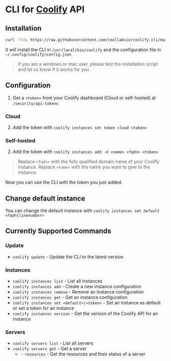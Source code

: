 # CLI for [Coolify](https://coolify.io) API

## Installation

```bash
curl -fsSL https://raw.githubusercontent.com/coollabsio/coolify-cli/main/scripts/install.sh | bash
```

It will install the CLI in `/usr/local/bin/coolify` and the configuration file in `~/.config/coolify/config.json`

> If you are a windows or mac user, please test the installation script and let us know if it works for you.

## Configuration
1. Get a `<token>` from your Coolify dashboard (Cloud or self-hosted) at `/security/api-tokens`

### Cloud

2. Add the token with `coolify instances set token cloud <token>`

### Self-hosted

2. Add the token with `coolify instances add -d <name> <fqdn> <token>`
   
> Replace `<fqdn>` with the fully qualified domain name of your Coolify instance.
> Replace `<name>` with the name you want to give to the instance.

Now you can use the CLI with the token you just added.

## Change default instance
You can change the default instance with `coolify instances set default <fqdn|linenumber>`
## Currently Supported Commands
### Update
- `coolify update` - Update the CLI to the latest version
  
### Instances
- `coolify instances list` - List all instances
- `coolify instances add` - Create a new instance configuration
- `coolify instances remove` - Remove an instance configuration
- `coolify instances get` - Get an instance configuration
- `coolify instances set <default>|<token>` - Set an instance as default or set a token for an instance
- `coolify instances version` - Get the version of the Coolify API for an instance

### Servers
- `coolify servers list` - List all servers
- `coolify servers get` - Get a server
  - `--resources` - Get the resources and their status of a server